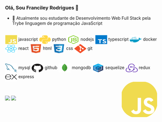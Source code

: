 ### Olá,  Sou Franciley  Rodrigues 👋 
- 🌱  Atualmente sou estudante de Desenvolvimento Web Full Stack pela Trybe linguagem de programação JavaScript 
<div style="display: inline_block"><br>
  <img align="center" alt="Rafa-Js" height="30" width="40" src="https://raw.githubusercontent.com/devicons/devicon/master/icons/javascript/javascript-plain.svg">
  <span>javascript</span>
  <img align="center" alt="Rafa-Js" height="30" width="40" src="https://raw.githubusercontent.com/devicons/devicon/master/icons/python/python-plain.svg">
  <span>python</span>
   <img align="center" alt="Rafa-Js" height="30" width="40" src="https://raw.githubusercontent.com/devicons/devicon/master/icons/nodejs/nodejs-plain.svg">
  <span>nodejs</span>
  <img align="center" alt="Rafa-Ts" height="30" width="40" src="https://raw.githubusercontent.com/devicons/devicon/master/icons/typescript/typescript-plain.svg">
  <span>typescript</span>
  <img align="center" alt="Rafa-Ts" height="30" width="40" src="https://raw.githubusercontent.com/devicons/devicon/master/icons/docker/docker-plain.svg">
  <span>docker</span>
  <img align="center" alt="Rafa-React" height="30" width="40" src="https://raw.githubusercontent.com/devicons/devicon/master/icons/react/react-original.svg">
  <span>react</span>
  <img align="center" alt="Rafa-HTML" height="30" width="40" src="https://raw.githubusercontent.com/devicons/devicon/master/icons/html5/html5-original.svg">
  <span>html</span>
  <img align="center" alt="Rafa-CSS" height="30" width="40" src="https://raw.githubusercontent.com/devicons/devicon/master/icons/css3/css3-original.svg">
  <span>css</span>
  <img align="center" alt="Rafa-CSS" height="30" width="40" src="https://raw.githubusercontent.com/devicons/devicon/master/icons/git/git-original.svg">
  <span>git</span><br><br><br>
   <img align="center" alt="Rafa-CSS" height="30" width="40" src="https://raw.githubusercontent.com/devicons/devicon/master/icons/mysql/mysql-original.svg">
  <span>mysql</span>
   <img align="center" alt="Rafa-CSS" height="30" width="40" src="https://raw.githubusercontent.com/devicons/devicon/master/icons/github/github-original.svg">
  <span>github</span>
  <img align="center" alt="Rafa-CSS" height="30" width="40" src="https://raw.githubusercontent.com/devicons/devicon/master/icons/mongodb/mongodb-original.svg">
  <span>mongodb</span>
  <img align="center" alt="Rafa-CSS" height="30" width="40" src="https://raw.githubusercontent.com/devicons/devicon/master/icons/sequelize/sequelize-original.svg">
  <span>sequelize</span>
  <img align="center" alt="Rafa-CSS" height="30" width="40" src="https://raw.githubusercontent.com/devicons/devicon/master/icons/redux/redux-original.svg">
  <span>redux</span>
  <img align="center" alt="Rafa-CSS" height="30" width="40" src="https://raw.githubusercontent.com/devicons/devicon/master/icons/express/express-original.svg">
  <span>express</span><br>
  <img align="right" alt="Rafa-pic" height="120" style="border-radius:50px;" src="https://raw.githubusercontent.com/devicons/devicon/master/icons/javascript/javascript-plain.svg">
</div><br>
  
  ##
 
<div> 
 
  <a href = "mailto:testepa45@gmail.com"><img src="https://img.shields.io/badge/-Gmail-%32394?style=for-the-badge&logo=gmail&logoColor=white" target="_blank"></a>
  <a href="https://www.linkedin.com/in/franciley-rodrigues-desenvolvedor" target="_blank"><img src="https://img.shields.io/badge/-LinkedIn-%230077B5?style=for-the-badge&logo=linkedin&logoColor=white" target="_blank"></a> 
  
</div>
